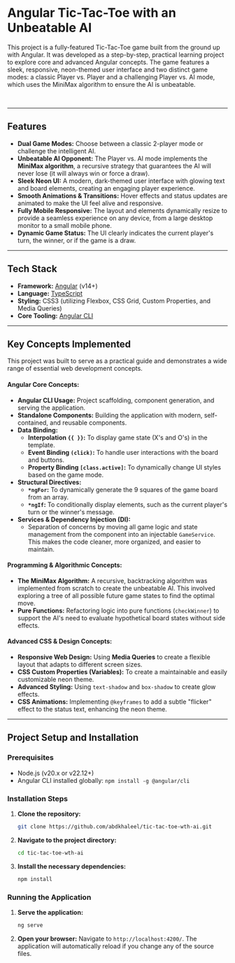 # Angular Tic-Tac-Toe with an Unbeatable AI

This project is a fully-featured Tic-Tac-Toe game built from the ground up with Angular. It was developed as a step-by-step, practical learning project to explore core and advanced Angular concepts. The game features a sleek, responsive, neon-themed user interface and two distinct game modes: a classic Player vs. Player and a challenging Player vs. AI mode, which uses the MiniMax algorithm to ensure the AI is unbeatable.

<br/>

---

## Features

*   **Dual Game Modes:** Choose between a classic 2-player mode or challenge the intelligent AI.
*   **Unbeatable AI Opponent:** The Player vs. AI mode implements the **MiniMax algorithm**, a recursive strategy that guarantees the AI will never lose (it will always win or force a draw).
*   **Sleek Neon UI:** A modern, dark-themed user interface with glowing text and board elements, creating an engaging player experience.
*   **Smooth Animations & Transitions:** Hover effects and status updates are animated to make the UI feel alive and responsive.
*   **Fully Mobile Responsive:** The layout and elements dynamically resize to provide a seamless experience on any device, from a large desktop monitor to a small mobile phone.
*   **Dynamic Game Status:** The UI clearly indicates the current player's turn, the winner, or if the game is a draw.

---

## Tech Stack

*   **Framework:** [Angular](https://angular.io/) (v14+)
*   **Language:** [TypeScript](https://www.typescriptlang.org/)
*   **Styling:** CSS3 (utilizing Flexbox, CSS Grid, Custom Properties, and Media Queries)
*   **Core Tooling:** [Angular CLI](https://angular.io/cli)

---

## Key Concepts Implemented

This project was built to serve as a practical guide and demonstrates a wide range of essential web development concepts.

#### **Angular Core Concepts:**
*   **Angular CLI Usage:** Project scaffolding, component generation, and serving the application.
*   **Standalone Components:** Building the application with modern, self-contained, and reusable components.
*   **Data Binding:**
    *   **Interpolation `{{ }}`:** To display game state (X's and O's) in the template.
    *   **Event Binding `(click)`:** To handle user interactions with the board and buttons.
    *   **Property Binding `[class.active]`:** To dynamically change UI styles based on the game mode.
*   **Structural Directives:**
    *   **`*ngFor`:** To dynamically generate the 9 squares of the game board from an array.
    *   **`*ngIf`:** To conditionally display elements, such as the current player's turn or the winner's message.
*   **Services & Dependency Injection (DI):**
    *   Separation of concerns by moving all game logic and state management from the component into an injectable `GameService`. This makes the code cleaner, more organized, and easier to maintain.

#### **Programming & Algorithmic Concepts:**
*   **The MiniMax Algorithm:** A recursive, backtracking algorithm was implemented from scratch to create the unbeatable AI. This involved exploring a tree of all possible future game states to find the optimal move.
*   **Pure Functions:** Refactoring logic into pure functions (`checkWinner`) to support the AI's need to evaluate hypothetical board states without side effects.

#### **Advanced CSS & Design Concepts:**
*   **Responsive Web Design:** Using **Media Queries** to create a flexible layout that adapts to different screen sizes.
*   **CSS Custom Properties (Variables):** To create a maintainable and easily customizable neon theme.
*   **Advanced Styling:** Using `text-shadow` and `box-shadow` to create glow effects.
*   **CSS Animations:** Implementing `@keyframes` to add a subtle "flicker" effect to the status text, enhancing the neon theme.

---

## Project Setup and Installation

### Prerequisites
*   Node.js (v20.x or v22.12+)
*   Angular CLI installed globally: `npm install -g @angular/cli`

### Installation Steps

1.  **Clone the repository:**
    ```bash
    git clone https://github.com/abdkhaleel/tic-tac-toe-wth-ai.git
    ```
2.  **Navigate to the project directory:**
    ```bash
    cd tic-tac-toe-wth-ai
    ```
3.  **Install the necessary dependencies:**
    ```bash
    npm install
    ```

### Running the Application

1.  **Serve the application:**
    ```bash
    ng serve
    ```
2.  **Open your browser:**
    Navigate to `http://localhost:4200/`. The application will automatically reload if you change any of the source files.